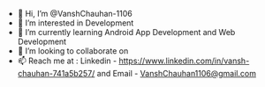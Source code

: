 - 👋 Hi, I’m @VanshChauhan-1106 
- 👀 I’m interested in Development
- 🌱 I’m currently learning Android App Development and Web Development
- 💞️ I’m looking to collaborate on 
- 📫 Reach me at : Linkedin - https://www.linkedin.com/in/vansh-chauhan-741a5b257/ and Email - VanshChauhan1106@gmail.com

<!---
VanshChauhan-1106/VanshChauhan-1106 is a ✨ special ✨ repository because its `README.md` (this file) appears on your GitHub profile.
You can click the Preview link to take a look at your changes.
--->
